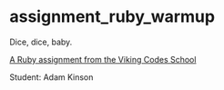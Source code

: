 assignment_ruby_warmup
======================

Dice, dice, baby.

[A Ruby assignment from the Viking Codes School](http://www.vikingcodeschool.com)

Student: Adam Kinson